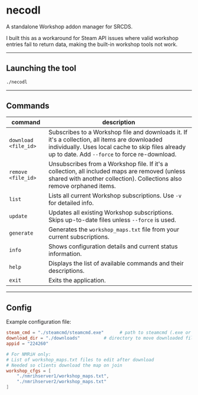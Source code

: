 # necodl

A standalone Workshop addon manager for SRCDS.

I built this as a workaround for Steam API issues where valid workshop entries fail to return data, making the built-in workshop tools not work.

---

## Launching the tool

```sh
./necodl
```

---

## Commands

| command              | description                                                                                                                                                                                         |
| -------------------- | --------------------------------------------------------------------------------------------------------------------------------------------------------------------------------------------------- |
| `download <file_id>` | Subscribes to a Workshop file and downloads it. If it's a collection, all items are downloaded individually. Uses local cache to skip files already up to date. Add `--force` to force re-download. |
| `remove <file_id>`   | Unsubscribes from a Workshop file. If it's a collection, all included maps are removed (unless shared with another collection). Collections also remove orphaned items.                             |
| `list`               | Lists all current Workshop subscriptions. Use `-v` for detailed info.                                                                                                                               |
| `update`             | Updates all existing Workshop subscriptions. Skips up-to-date files unless `--force` is used.                                                                                                       |
| `generate`           | Generates the `workshop_maps.txt` file from your current subscriptions.                                                                                                                             |
| `info`               | Shows configuration details and current status information.                                                                                                                                         |
| `help`               | Displays the list of available commands and their descriptions.                                                                                                                                     |
| `exit`               | Exits the application.                                                                                                                                                                              |


---

## Config

Example configuration file:

```toml
steam_cmd = "./steamcmd/steamcmd.exe"      # path to steamcmd (.exe or .sh)
download_dir = "./downloads"         # directory to move downloaded files
appid = "224260"

# For NMRiH only:
# List of workshop_maps.txt files to edit after download
# Needed so clients download the map on join
workshop_cfgs = [
    "./nmrihserver1/workshop_maps.txt",
    "./nmrihserver2/workshop_maps.txt"
]
```

